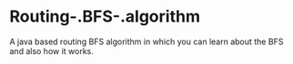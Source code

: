 # Routing-.BFS-.algorithm
A java based routing  BFS algorithm in which you can learn about the BFS and also how it works.  
